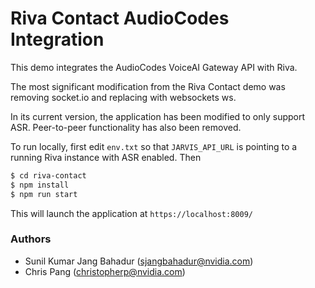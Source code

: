 # Riva Contact AudioCodes Integration

This demo integrates the AudioCodes VoiceAI Gateway API with Riva. 

The most significant modification from the Riva Contact demo was removing socket.io and replacing with websockets ws.

In its current version, the application has been modified to only support ASR. Peer-to-peer functionality has also been removed.

To run locally, first edit `env.txt` so that `JARVIS_API_URL` is pointing to a running Riva instance with ASR enabled. Then

```bash
$ cd riva-contact
$ npm install
$ npm run start
```

This will launch the application at `https://localhost:8009/`

### Authors
- Sunil Kumar Jang Bahadur (sjangbahadur@nvidia.com) 
- Chris Pang (christopherp@nvidia.com)


